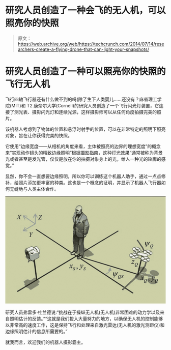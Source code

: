 # 研究人员创造了一种会飞的无人机，可以照亮你的快照

> 原文：<https://web.archive.org/web/https://techcrunch.com/2014/07/14/researchers-create-a-flying-drone-that-can-light-your-snapshots/>

# 研究人员创造了一种可以照亮你的快照的飞行无人机

飞行四轴飞行器还有什么做不到的吗(除了生下人类婴儿……还没有？麻省理工学院(MIT)和 T2 康奈尔大学(Cornell)的研究人员创造了一个飞行闪光灯装置，它连接了测光表、摄影闪光灯和连续光源，这样摄影师可以从任何角度拍摄完美的照片。

该机器人考虑到了物体的位置和悬浮时射手的位置，可以在非常特定的照明下照亮对象，旨在让你获得完美的快照。

它使用“边缘宽度——从相机的角度来看，主体被照亮的边界的理想宽度”的概念来“实现动作镜头的精致边缘照明”根据[摄影指南](https://web.archive.org/web/20230301145210/http://photography.tutsplus.com/tutorials/make-your-subject-stand-out-with-a-rim-lighting-effect--photo-708)，这种灯光效果“通常被称为背景光或者甚至是发光管，仅仅是放在你的拍摄对象身上的光，给人一种光的轮廓的感觉。”

显然，你不会一直想要边缘照明，所以你可以训练这个机器人助手，通过一点点修补，给照片添加更丰富的种类。这也是一个概念的证明，并显示了机器人飞行器如何无缝地与人类主体合作。

![Screen Shot 2014-07-14 at 4.42.28 PM](img/b89d516094568a3d41a34d1381d79bab.png)

研究人员弗雷多·杜兰德说:“挑战在于操纵无人机(无人机)非常困难的动力学以及来自照明估计的反馈。”“这就是我们投入大量努力的地方，以确保无人机的控制能够以非常高的速度工作，这是保持飞行和处理来自激光雷达(无人机的激光测距仪)和边缘照明估计的信息所需要的。”

就我而言，欢迎我们的机器人摄影霸主。